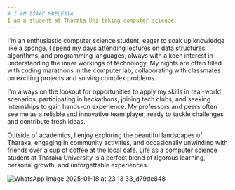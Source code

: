 ```yaml
---
# I AM ISAAC MBELESIA
I am a student at Tharaka Uni taking computer science.
---
```

I'm an enthusiastic computer science student, eager to soak up knowledge like a sponge. I spend my days attending lectures on data structures, algorithms, and programming languages, always with a keen interest in understanding the inner workings of technology. My nights are often filled with coding marathons in the computer lab, collaborating with classmates on exciting projects and solving complex problems.

I'm always on the lookout for opportunities to apply my skills in real-world scenarios, participating in hackathons, joining tech clubs, and seeking internships to gain hands-on experience. My professors and peers often see me as a reliable and innovative team player, ready to tackle challenges and contribute fresh ideas.

Outside of academics, I enjoy exploring the beautiful landscapes of Tharaka, engaging in community activities, and occasionally unwinding with friends over a cup of coffee at the local café. Life as a computer science student at Tharaka University is a perfect blend of rigorous learning, personal growth, and unforgettable experiences.

![WhatsApp Image 2025-01-18 at 23 13 33_d79de848](https://github.com/user-attachments/assets/a6d08f1d-448e-44fe-b5c0-39e08e17bab0)
